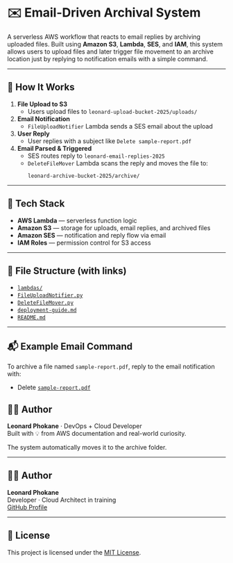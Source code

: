 
# ✉️ Email-Driven Archival System

A serverless AWS workflow that reacts to email replies by archiving uploaded files. Built using **Amazon S3**, **Lambda**, **SES**, and **IAM**, this system allows users to upload files and later trigger file movement to an archive location just by replying to notification emails with a simple command.

---

## 🚀 How It Works

1. **File Upload to S3**
   - Users upload files to `leonard-upload-bucket-2025/uploads/`
2. **Email Notification**
   - `FileUploadNotifier` Lambda sends a SES email about the upload
3. **User Reply**
   - User replies with a subject like `Delete sample-report.pdf`
4. **Email Parsed & Triggered**
   - SES routes reply to `leonard-email-replies-2025`
   - `DeleteFileMover` Lambda scans the reply and moves the file to:
     ```
     leonard-archive-bucket-2025/archive/
     ```

---

## 🧠 Tech Stack

- **AWS Lambda** — serverless function logic
- **Amazon S3** — storage for uploads, email replies, and archived files
- **Amazon SES** — notification and reply flow via email
- **IAM Roles** — permission control for S3 access

---

## 📁 File Structure (with links)
- [`lambdas/`](./lambdas) 
- [`FileUploadNotifier.py`](./lambdas/FileUploadNotifier.py)
- [`DeleteFileMover.py`](./lambdas/DeleteFileMover.py)
- [`deployment-guide.md`](./deployment-guide.md)
- [`README.md`](./README.md)

  
---

## 📬 Example Email Command

To archive a file named `sample-report.pdf`, reply to the email notification with:


- Delete [`sample-report.pdf`](./sample-report.pdf)


## 👨‍💻 Author
**Leonard Phokane** · DevOps + Cloud Developer  
Built with 💡 from AWS documentation and real-world curiosity.


The system automatically moves it to the archive folder.

---

## 👨‍💻 Author

**Leonard Phokane**  
Developer · Cloud Architect in training  
[GitHub Profile](https://github.com/leonardphokane)

---

## 📄 License

This project is licensed under the [MIT License](LICENSE).



